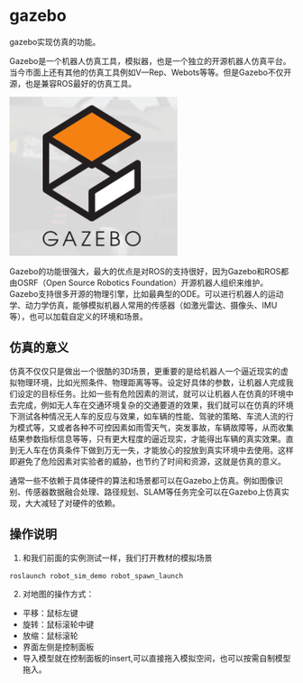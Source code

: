 # gazebo

gazebo实现仿真的功能。

Gazebo是一个机器人仿真工具，模拟器，也是一个独立的开源机器人仿真平台。当今市面上还有其他的仿真工具例如V—Rep、Webots等等。但是Gazebo不仅开源，也是兼容ROS最好的仿真工具。

![Gazebo](picture/Gazebo.png)

Gazebo的功能很强大，最大的优点是对ROS的支持很好，因为Gazebo和ROS都由OSRF（Open Source Robotics Foundation）开源机器人组织来维护。Gazebo支持很多开源的物理引擎，比如最典型的ODE。可以进行机器人的运动学、动力学仿真，能够模拟机器人常用的传感器（如激光雷达、摄像头、IMU等），也可以加载自定义的环境和场景。

## 仿真的意义

仿真不仅仅只是做出一个很酷的3D场景，更重要的是给机器人一个逼近现实的虚拟物理环境，比如光照条件、物理距离等等。设定好具体的参数，让机器人完成我们设定的目标任务。比如一些有危险因素的测试，就可以让机器人在仿真的环境中去完成，例如无人车在交通环境复杂的交通要道的效果，我们就可以在仿真的环境下测试各种情况无人车的反应与效果，如车辆的性能、驾驶的策略、车流人流的行为模式等，又或者各种不可控因素如雨雪天气，突发事故，车辆故障等，从而收集结果参数指标信息等等，只有更大程度的逼近现实，才能得出车辆的真实效果。直到无人车在仿真条件下做到万无一失，才能放心的投放到真实环境中去使用。这样即避免了危险因素对实验者的威胁，也节约了时间和资源，这就是仿真的意义。

通常一些不依赖于具体硬件的算法和场景都可以在Gazebo上仿真。例如图像识别、传感器数据融合处理、路径规划、SLAM等任务完全可以在Gazebo上仿真实现，大大减轻了对硬件的依赖。

## 操作说明

1. 和我们前面的实例测试一样，我们打开教材的模拟场景
  ```
  roslaunch robot_sim_demo robot_spawn_launch
  ```

2. 对地图的操作方式：
  * 平移：鼠标左键
  * 旋转：鼠标滚轮中键
  * 放缩：鼠标滚轮
  * 界面左侧是控制面板
  * 导入模型就在控制面板的insert,可以直接拖入模拟空间，也可以按需自制模型拖入。